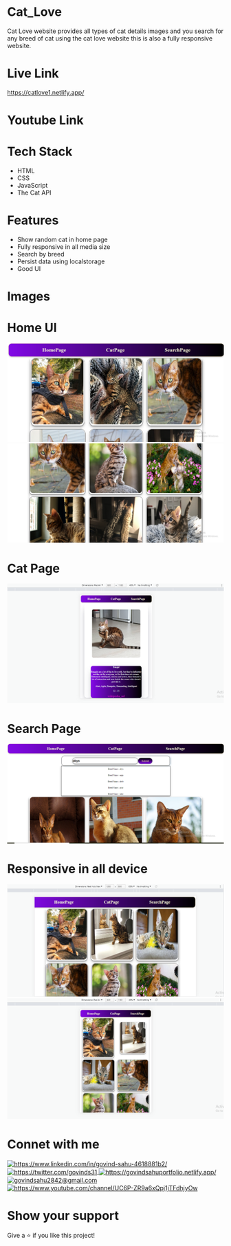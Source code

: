


# Cat_Love
Cat Love website provides all types of cat details images and you search for any breed of cat using the cat love website this is also a fully responsive website.

# Live Link 
<a href="https://catlove1.netlify.app/index.html">https://catlove1.netlify.app/</a>


# Youtube Link 
<a href="https://youtu.be/Nf0_axgXpQw"></a>


# Tech Stack 
- HTML 
- CSS
- JavaScript
- The Cat API


# Features
 - Show random cat in home page
 - Fully responsive in all media size
 - Search by breed 
 - Persist data using localstorage
 - Good UI 



# Images 

# Home UI
<img src="https://github.com/sgovind158/Cat_Love/blob/main/Images/home1.png?raw=true">

<img src="https://github.com/sgovind158/Cat_Love/blob/main/Images/home2.png?raw=true">

# Cat Page
<img src="https://github.com/sgovind158/Cat_Love/blob/main/Images/catPage.png?raw=true">

# Search Page
<img src="https://github.com/sgovind158/Cat_Love/blob/main/Images/search.png?raw=true">

# Responsive in all device
<img src="https://github.com/sgovind158/Cat_Love/blob/main/Images/mediumResponsive.png?raw=true">

<img src="https://github.com/sgovind158/Cat_Love/blob/main/Images/mobileResponsive.png?raw=true">


# Connet with me 
<p align="left">
    <a href="https://www.linkedin.com/in/govind-sahu-4618881b2/">
        <img align="center" src="https://img.shields.io/badge/LinkedIn-0077B5?style=for-the-badge&logo=linkedin&logoColor=white" alt="https://www.linkedin.com/in/govind-sahu-4618881b2/" />
    </a>
    <a href="https://twitter.com/govinds31">
        <img align="center" src="https://img.shields.io/badge/Twitter-1DA1F2?style=for-the-badge&logo=twitter&logoColor=white" alt="https://twitter.com/govinds31" />
    </a>
    <a href="https://govindsahuportfolio.netlify.app/">
        <img align="center" src="https://img.shields.io/badge/Portfolio-18A303?style=for-the-badge&logo=ionic&logoColor=white" alt="https://govindsahuportfolio.netlify.app/" />
    </a>
    <a title="govindsahu2842@gmail.com" href="mailto:govindsahu2842@gmail.com">
        <img align="center" src="https://img.shields.io/badge/Gmail-D14836?style=for-the-badge&logo=gmail&logoColor=white" alt="govindsahu2842@gmail.com" />
    </a>
     <a href="https://www.youtube.com/channel/UC6P-ZR9a6xQpj1jTFdhjyOw">
        <img align="center" src="https://img.shields.io/badge/Youtube-D14836?style=for-the-badge&logo=youtube&logoColor=white" alt="https://www.youtube.com/channel/UC6P-ZR9a6xQpj1jTFdhjyOw" />
    </a>

   
</p>


<!-- # Demo

https://user-images.githubusercontent.com/101567046/194123519-582d0abb-e2f2-4325-b32f-1b6650177f57.mp4 -->

# Show your support 
Give a ⭐️ if you like this project!

